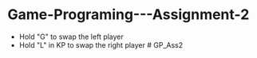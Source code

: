 # Game-Programing---Assignment-2

- Hold "G" to swap the left player
- Hold "L" in KP to swap the right player
#   G P _ A s s 2  
 